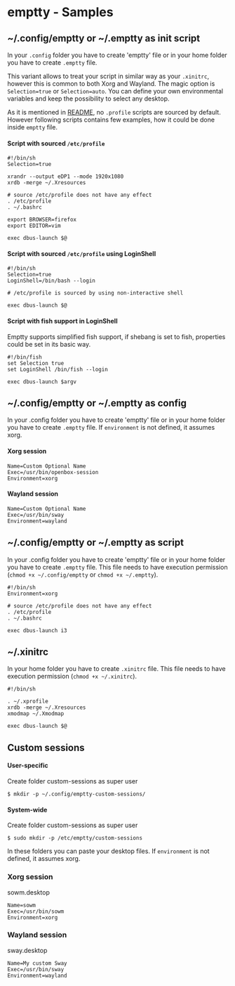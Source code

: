 # emptty - Samples

## \~/.config/emptty or \~/.emptty as init script
In your `.config` folder you have to create 'emptty' file or in your home folder you have to create `.emptty` file.

This variant allows to treat your script in similar way as your `.xinitrc`, however this is common to both Xorg and Wayland. The magic option is `Selection=true` or `Selection=auto`. You can define your own environmental variables and keep the possibility to select any desktop.

As it is mentioned in [README](README.md), no `.profile` scripts are sourced by default. However following scripts contains few examples, how it could be done inside `emptty` file.

#### Script with sourced `/etc/profile`
```
#!/bin/sh
Selection=true

xrandr --output eDP1 --mode 1920x1080
xrdb -merge ~/.Xresources

# source /etc/profile does not have any effect
. /etc/profile
. ~/.bashrc

export BROWSER=firefox
export EDITOR=vim

exec dbus-launch $@
```

#### Script with sourced `/etc/profile` using LoginShell
```
#!/bin/sh
Selection=true
LoginShell=/bin/bash --login

# /etc/profile is sourced by using non-interactive shell

exec dbus-launch $@
```

#### Script with fish support in LoginShell
Emptty supports simplified fish support, if shebang is set to fish, properties could be set in its basic way.
```
#!/bin/fish
set Selection true
set LoginShell /bin/fish --login

exec dbus-launch $argv
```

## \~/.config/emptty or \~/.emptty as config
In your .config folder you have to create 'emptty' file or in your home folder you have to create `.emptty` file. If `environment` is not defined, it assumes xorg.

#### Xorg session
```
Name=Custom Optional Name
Exec=/usr/bin/openbox-session
Environment=xorg
```

#### Wayland session
```
Name=Custom Optional Name
Exec=/usr/bin/sway
Environment=wayland
```

## \~/.config/emptty or \~/.emptty as script
In your .config folder you have to create 'emptty' file or in your home folder you have to create `.emptty` file. This file needs to have execution permission (`chmod +x ~/.config/emptty` or `chmod +x ~/.emptty`).
```
#!/bin/sh
Environment=xorg

# source /etc/profile does not have any effect
. /etc/profile
. ~/.bashrc

exec dbus-launch i3
```

## \~/.xinitrc
In your home folder you have to create `.xinitrc` file. This file needs to have execution permission (`chmod +x ~/.xinitrc`).

```
#!/bin/sh

. ~/.xprofile
xrdb -merge ~/.Xresources
xmodmap ~/.Xmodmap

exec dbus-launch $@
```

## Custom sessions

#### User-specific
Create folder custom-sessions as super user
```
$ mkdir -p ~/.config/emptty-custom-sessions/
```

#### System-wide
Create folder custom-sessions as super user
```
$ sudo mkdir -p /etc/emptty/custom-sessions
```

In these folders you can paste your desktop files. If `environment` is not defined, it assumes xorg.

### Xorg session
sowm.desktop

```
Name=sowm
Exec=/usr/bin/sowm
Environment=xorg
```


### Wayland session
sway.desktop

```
Name=My custom Sway
Exec=/usr/bin/sway
Environment=wayland
```